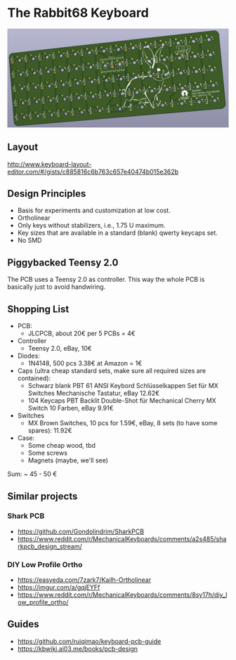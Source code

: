 # The Rabbit68 Keyboard

![](images/rabbit68-rev1-rendered-bg.jpg)

## Layout

http://www.keyboard-layout-editor.com/#/gists/c885816c6b763c657e40474b015e362b

## Design Principles

- Basis for experiments and customization at low cost.
- Ortholinear
- Only keys without stabilizers, i.e., 1.75 U maximum.
- Key sizes that are available in a standard (blank) qwerty keycaps set.
- No SMD

## Piggybacked Teensy 2.0

The PCB uses a Teensy 2.0 as controller. This way the whole PCB is basically just to avoid handwiring.


## Shopping List

- PCB: 
  - JLCPCB, about 20€ per 5 PCBs = 4€
- Controller
  - Teensy 2.0, eBay, 10€
- Diodes:
  - 1N4148, 500 pcs 3.38€ at Amazon = 1€
- Caps (ultra cheap standard sets, make sure all required sizes are contained): 
   - Schwarz blank PBT 61 ANSI Keybord Schlüsselkappen Set für MX Switches Mechanische Tastatur, eBay 12.62€
   - 104 Keycaps PBT Backlit Double-Shot für Mechanical Cherry MX Switch 10 Farben, eBay 9.91€
- Switches
  - MX Brown Switches, 10 pcs for 1.59€, eBay, 8 sets (to have some spares): 11.92€
- Case:
  - Some cheap wood, tbd
  - Some screws
  - Magnets (maybe, we'll see)

Sum: ~ 45 - 50 €

## Similar projects

### Shark PCB
- https://github.com/Gondolindrim/SharkPCB
- https://www.reddit.com/r/MechanicalKeyboards/comments/a2s485/sharkpcb_design_stream/

### DIY Low Profile Ortho
- https://easyeda.com/7zark7/Kailh-Ortholinear
- https://imgur.com/a/gqjEYFf
- https://www.reddit.com/r/MechanicalKeyboards/comments/8sy17h/diy_low_profile_ortho/

## Guides
- https://github.com/ruiqimao/keyboard-pcb-guide
- https://kbwiki.ai03.me/books/pcb-design
